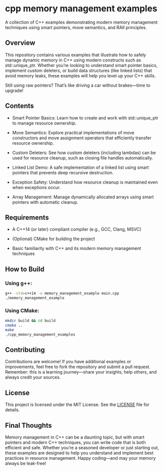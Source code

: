 # cpp memory management examples

A collection of C++ examples demonstrating modern memory management techniques using smart pointers, move semantics, and RAII principles.

## Overview

This repository contains various examples that illustrate how to safely manage dynamic memory in C++ using modern constructs such as std::unique_ptr. Whether you’re looking to understand smart pointer basics, implement custom deleters, or build data structures (like linked lists) that avoid memory leaks, these examples will help you level up your C++ skills.

Still using raw pointers? That’s like driving a car without brakes—time to upgrade!

## Contents

- Smart Pointer Basics:
Learn how to create and work with std::unique_ptr to manage resource ownership.

- Move Semantics:
Explore practical implementations of move constructors and move assignment operators that efficiently transfer resource ownership.

- Custom Deleters:
See how custom deleters (including lambdas) can be used for resource cleanup, such as closing file handles automatically.

- Linked List Demo:
A safe implementation of a linked list using smart pointers that prevents deep recursive destruction.

- Exception Safety:
Understand how resource cleanup is maintained even when exceptions occur.

- Array Management:
Manage dynamically allocated arrays using smart pointers with automatic cleanup.


## Requirements

- A C++14 (or later) compliant compiler (e.g., GCC, Clang, MSVC)

- (Optional) CMake for building the project

- Basic familiarity with C++ and its modern memory management techniques


## How to Build

### Using g++:

```bash
g++ -std=c++14 -o memory_management_example main.cpp
./memory_management_example
```

### Using CMake:

```bash
mkdir build && cd build
cmake ..
make
./cpp_memory_management_examples
```

## Contributing

Contributions are welcome! If you have additional examples or improvements, feel free to fork the repository and submit a pull request. Remember: this is a learning journey—share your insights, help others, and always credit your sources.

## License

This project is licensed under the MIT License. See the [LICENSE](/LICENSE) file for details.

## Final Thoughts

Memory management in C++ can be a daunting topic, but with smart pointers and modern C++ techniques, you can write code that is both efficient and safe. Whether you’re a seasoned developer or just starting out, these examples are designed to help you understand and implement best practices in resource management. Happy coding—and may your memory always be leak-free!